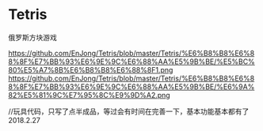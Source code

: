 # Tetris
俄罗斯方块游戏

https://github.com/EnJong/Tetris/blob/master/Tetris/%E6%B8%B8%E6%88%8F%E7%BB%93%E6%9E%9C%E6%88%AA%E5%9B%BE/%E5%BC%80%E5%A7%8B%E6%B8%B8%E6%88%8F1.png<br/>
https://github.com/EnJong/Tetris/blob/master/Tetris/%E6%B8%B8%E6%88%8F%E7%BB%93%E6%9E%9C%E6%88%AA%E5%9B%BE/%E6%9A%82%E5%81%9C%E7%95%8C%E9%9D%A2.png<br/>

<p>//玩具代码，只写了点半成品，等过会有时间在完善一下，基本功能基本都有了 2018.2.27<p/>
